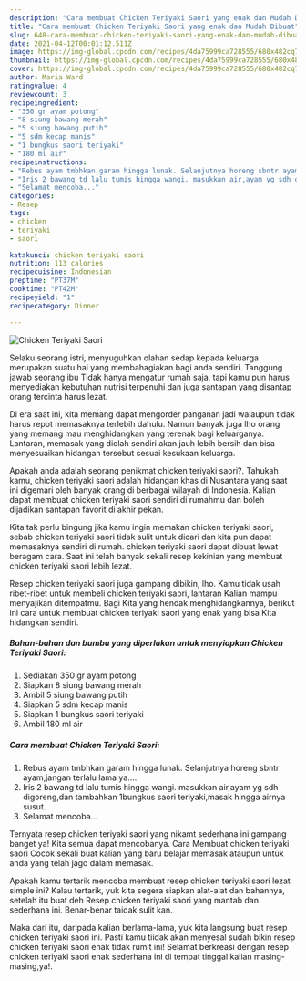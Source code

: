 ```yaml
---
description: "Cara membuat Chicken Teriyaki Saori yang enak dan Mudah Dibuat"
title: "Cara membuat Chicken Teriyaki Saori yang enak dan Mudah Dibuat"
slug: 648-cara-membuat-chicken-teriyaki-saori-yang-enak-dan-mudah-dibuat
date: 2021-04-12T00:01:12.511Z
image: https://img-global.cpcdn.com/recipes/4da75999ca728555/680x482cq70/chicken-teriyaki-saori-foto-resep-utama.jpg
thumbnail: https://img-global.cpcdn.com/recipes/4da75999ca728555/680x482cq70/chicken-teriyaki-saori-foto-resep-utama.jpg
cover: https://img-global.cpcdn.com/recipes/4da75999ca728555/680x482cq70/chicken-teriyaki-saori-foto-resep-utama.jpg
author: Maria Ward
ratingvalue: 4
reviewcount: 3
recipeingredient:
- "350 gr ayam potong"
- "8 siung bawang merah"
- "5 siung bawang putih"
- "5 sdm kecap manis"
- "1 bungkus saori teriyaki"
- "180 ml air"
recipeinstructions:
- "Rebus ayam tmbhkan garam hingga lunak. Selanjutnya horeng sbntr ayam,jangan terlalu lama ya...."
- "Iris 2 bawang td lalu tumis hingga wangi. masukkan air,ayam yg sdh digoreng,dan tambahkan 1bungkus saori teriyaki,masak hingga airnya susut."
- "Selamat mencoba..."
categories:
- Resep
tags:
- chicken
- teriyaki
- saori

katakunci: chicken teriyaki saori 
nutrition: 113 calories
recipecuisine: Indonesian
preptime: "PT37M"
cooktime: "PT42M"
recipeyield: "1"
recipecategory: Dinner

---
```



![Chicken Teriyaki Saori](https://img-global.cpcdn.com/recipes/4da75999ca728555/680x482cq70/chicken-teriyaki-saori-foto-resep-utama.jpg)

Selaku seorang istri, menyuguhkan olahan sedap kepada keluarga merupakan suatu hal yang membahagiakan bagi anda sendiri. Tanggung jawab seorang ibu Tidak hanya mengatur rumah saja, tapi kamu pun harus menyediakan kebutuhan nutrisi terpenuhi dan juga santapan yang disantap orang tercinta harus lezat.

Di era  saat ini, kita memang dapat mengorder panganan jadi walaupun tidak harus repot memasaknya terlebih dahulu. Namun banyak juga lho orang yang memang mau menghidangkan yang terenak bagi keluarganya. Lantaran, memasak yang diolah sendiri akan jauh lebih bersih dan bisa menyesuaikan hidangan tersebut sesuai kesukaan keluarga. 



Apakah anda adalah seorang penikmat chicken teriyaki saori?. Tahukah kamu, chicken teriyaki saori adalah hidangan khas di Nusantara yang saat ini digemari oleh banyak orang di berbagai wilayah di Indonesia. Kalian dapat membuat chicken teriyaki saori sendiri di rumahmu dan boleh dijadikan santapan favorit di akhir pekan.

Kita tak perlu bingung jika kamu ingin memakan chicken teriyaki saori, sebab chicken teriyaki saori tidak sulit untuk dicari dan kita pun dapat memasaknya sendiri di rumah. chicken teriyaki saori dapat dibuat lewat beragam cara. Saat ini telah banyak sekali resep kekinian yang membuat chicken teriyaki saori lebih lezat.

Resep chicken teriyaki saori juga gampang dibikin, lho. Kamu tidak usah ribet-ribet untuk membeli chicken teriyaki saori, lantaran Kalian mampu menyajikan ditempatmu. Bagi Kita yang hendak menghidangkannya, berikut ini cara untuk membuat chicken teriyaki saori yang enak yang bisa Kita hidangkan sendiri.

<!--inarticleads1-->

##### Bahan-bahan dan bumbu yang diperlukan untuk menyiapkan Chicken Teriyaki Saori:

1. Sediakan 350 gr ayam potong
1. Siapkan 8 siung bawang merah
1. Ambil 5 siung bawang putih
1. Siapkan 5 sdm kecap manis
1. Siapkan 1 bungkus saori teriyaki
1. Ambil 180 ml air




<!--inarticleads2-->

##### Cara membuat Chicken Teriyaki Saori:

1. Rebus ayam tmbhkan garam hingga lunak. Selanjutnya horeng sbntr ayam,jangan terlalu lama ya....
1. Iris 2 bawang td lalu tumis hingga wangi. masukkan air,ayam yg sdh digoreng,dan tambahkan 1bungkus saori teriyaki,masak hingga airnya susut.
1. Selamat mencoba...




Ternyata resep chicken teriyaki saori yang nikamt sederhana ini gampang banget ya! Kita semua dapat mencobanya. Cara Membuat chicken teriyaki saori Cocok sekali buat kalian yang baru belajar memasak ataupun untuk anda yang telah jago dalam memasak.

Apakah kamu tertarik mencoba membuat resep chicken teriyaki saori lezat simple ini? Kalau tertarik, yuk kita segera siapkan alat-alat dan bahannya, setelah itu buat deh Resep chicken teriyaki saori yang mantab dan sederhana ini. Benar-benar taidak sulit kan. 

Maka dari itu, daripada kalian berlama-lama, yuk kita langsung buat resep chicken teriyaki saori ini. Pasti kamu tiidak akan menyesal sudah bikin resep chicken teriyaki saori enak tidak rumit ini! Selamat berkreasi dengan resep chicken teriyaki saori enak sederhana ini di tempat tinggal kalian masing-masing,ya!.

